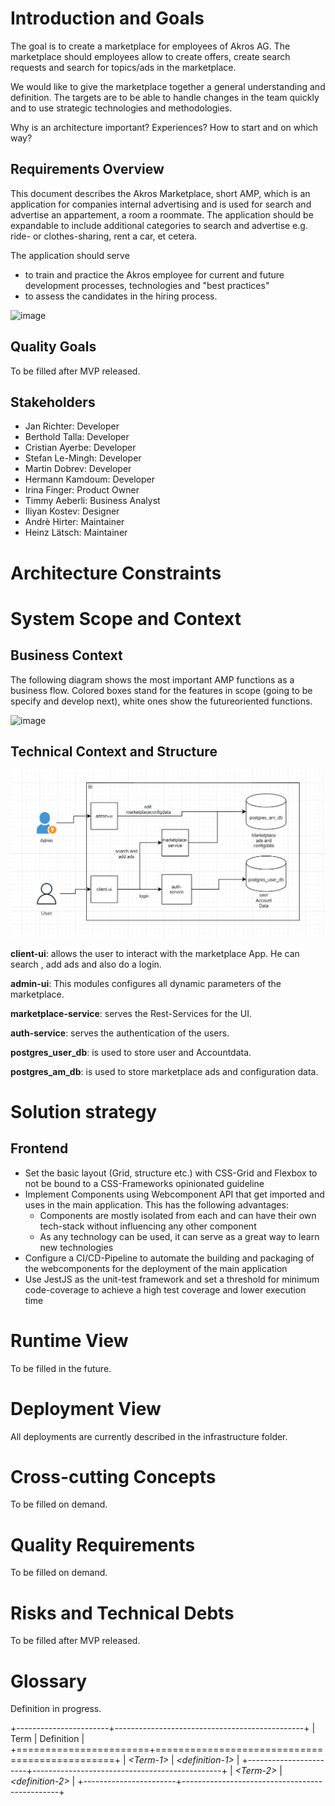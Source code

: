 # Introduction and Goals

The goal is to create a marketplace for employees of Akros AG. The marketplace should employees allow to create offers, create
search requests and search for topics/ads in the marketplace.

We would like to give the marketplace together a general understanding and definition.
The targets are to be able to handle changes in the team quickly and to use strategic technologies and methodologies.

Why is an architecture important?
Experiences?
How to start and on which way?

## Requirements Overview

This document describes the Akros Marketplace, short AMP, which is an application for companies internal advertising and is used for search and advertise an appartement, a room a roommate. The application should be expandable to include additional categories to search and advertise e.g. ride- or clothes-sharing, rent a car, et cetera.

The application should serve

- to train and practice the Akros employee for current and future development processes, technologies and "best practices"
- to assess the candidates in the hiring process.

![image](https://user-images.githubusercontent.com/96523998/151341560-63c6fb3c-dc8e-4613-8931-23542cec4a77.png)

## Quality Goals

To be filled after MVP released.

## Stakeholders

- Jan Richter: Developer
- Berthold Talla: Developer
- Cristian Ayerbe: Developer
- Stefan Le-Mingh: Developer
- Martin Dobrev: Developer
- Hermann Kamdoum: Developer
- Irina Finger: Product Owner
- Timmy Aeberli: Business Analyst
- Iliyan Kostev: Designer
- Andrè Hirter: Maintainer
- Heinz Lätsch: Maintainer

# Architecture Constraints

# System Scope and Context

## Business Context

The following diagram shows the most important AMP functions as a business flow. Colored boxes stand for the features in scope (going to be specify and develop next), white ones show the futureoriented functions.

![image](https://user-images.githubusercontent.com/96523998/151372519-99054f96-63d0-4bc6-843e-d1bc816ff4cb.png)

## Technical Context and Structure

![Architacture Diagram](images/am-architecture.PNG)

**client-ui**: allows the user to interact with the marketplace App. He can search , add ads and also do a login.

**admin-ui**: This modules configures all dynamic parameters of the marketplace.

**marketplace-service**: serves the Rest-Services for the UI.

**auth-service**: serves the authentication of the users.

**postgres_user_db**: is used to store user and Accountdata.

**postgres_am_db**: is used to store marketplace ads and configuration data.

# Solution strategy

## Frontend

- Set the basic layout (Grid, structure etc.) with CSS-Grid and Flexbox to not be bound to a CSS-Frameworks opinionated guideline
- Implement Components using Webcomponent API that get imported and uses in the main application. This has the following advantages:
  - Components are mostly isolated from each and can have their own tech-stack without influencing any other component
  - As any technology can be used, it can serve as a great way to learn new technologies
- Configure a CI/CD-Pipeline to automate the building and packaging of the webcomponents for the deployment of the main application
- Use JestJS as the unit-test framework and set a threshold for minimum code-coverage to achieve a high test coverage and lower execution time

# Runtime View

To be filled in the future.

# Deployment View

All deployments are currently described in the infrastructure folder.

# Cross-cutting Concepts

To be filled on demand.

# Quality Requirements

To be filled on demand.

# Risks and Technical Debts

To be filled after MVP released.

# Glossary

Definition in progress.

+-----------------------+-----------------------------------------------+
| Term | Definition |
+=======================+===============================================+
| _\<Term-1\>_ | _\<definition-1\>_ |
+-----------------------+-----------------------------------------------+
| _\<Term-2\>_ | _\<definition-2\>_ |
+-----------------------+-----------------------------------------------+

